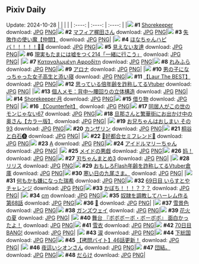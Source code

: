 ## Pixiv Daily
Update: 2024-10-28
|      |      |      |
| :----: | :----: | :----: |
|![](https://pixiv.microyu.workers.dev/c/240x480/img-master/img/2024/10/26/00/05/27/123672850_p0_master1200.jpg) **#1** [Shorekeeper](https://www.pixiv.net/artworks/123672850) download: [JPG](https://pixiv.microyu.workers.dev/img-original/img/2024/10/26/00/05/27/123672850_p0.jpg) [PNG](https://pixiv.microyu.workers.dev/img-original/img/2024/10/26/00/05/27/123672850_p0.png)|![](https://pixiv.microyu.workers.dev/c/240x480/img-master/img/2024/10/26/00/00/33/123672378_p0_master1200.jpg) **#2** [マフィア梶田さん](https://www.pixiv.net/artworks/123672378) download: [JPG](https://pixiv.microyu.workers.dev/img-original/img/2024/10/26/00/00/33/123672378_p0.jpg) [PNG](https://pixiv.microyu.workers.dev/img-original/img/2024/10/26/00/00/33/123672378_p0.png)|![](https://pixiv.microyu.workers.dev/c/240x480/img-master/img/2024/10/26/11/04/14/123684363_p0_master1200.jpg) **#3** [失敗作の使い魔【仲間】](https://www.pixiv.net/artworks/123684363) download: [JPG](https://pixiv.microyu.workers.dev/img-original/img/2024/10/26/11/04/14/123684363_p0.jpg) [PNG](https://pixiv.microyu.workers.dev/img-original/img/2024/10/26/11/04/14/123684363_p0.png)|
|![](https://pixiv.microyu.workers.dev/c/240x480/img-master/img/2024/10/27/00/00/04/123705627_p0_master1200.jpg) **#4** [ほなちゃんハピバ！！！！！🎂🎉](https://www.pixiv.net/artworks/123705627) download: [JPG](https://pixiv.microyu.workers.dev/img-original/img/2024/10/27/00/00/04/123705627_p0.jpg) [PNG](https://pixiv.microyu.workers.dev/img-original/img/2024/10/27/00/00/04/123705627_p0.png)|![](https://pixiv.microyu.workers.dev/c/240x480/img-master/img/2024/10/26/19/39/26/123696331_p0_master1200.jpg) **#5** [見えない友達](https://www.pixiv.net/artworks/123696331) download: [JPG](https://pixiv.microyu.workers.dev/img-original/img/2024/10/26/19/39/26/123696331_p0.jpg) [PNG](https://pixiv.microyu.workers.dev/img-original/img/2024/10/26/19/39/26/123696331_p0.png)|![](https://pixiv.microyu.workers.dev/c/240x480/img-master/img/2024/10/27/18/00/06/123727744_p0_master1200.jpg) **#6** [現実もたまには嘘をつく214「一緒に行こう」](https://www.pixiv.net/artworks/123727744) download: [JPG](https://pixiv.microyu.workers.dev/img-original/img/2024/10/27/18/00/06/123727744_p0.jpg) [PNG](https://pixiv.microyu.workers.dev/img-original/img/2024/10/27/18/00/06/123727744_p0.png)|
|![](https://pixiv.microyu.workers.dev/c/240x480/img-master/img/2024/10/26/18/44/50/123694653_p0_master1200.jpg) **#7** [Καταναλωμένη Αφροδίτη](https://www.pixiv.net/artworks/123694653) download: [JPG](https://pixiv.microyu.workers.dev/img-original/img/2024/10/26/18/44/50/123694653_p0.jpg) [PNG](https://pixiv.microyu.workers.dev/img-original/img/2024/10/26/18/44/50/123694653_p0.png)|![](https://pixiv.microyu.workers.dev/c/240x480/img-master/img/2024/10/26/09/58/04/123683127_p0_master1200.jpg) **#8** [れみふら](https://www.pixiv.net/artworks/123683127) download: [JPG](https://pixiv.microyu.workers.dev/img-original/img/2024/10/26/09/58/04/123683127_p0.jpg) [PNG](https://pixiv.microyu.workers.dev/img-original/img/2024/10/26/09/58/04/123683127_p0.png)|![](https://pixiv.microyu.workers.dev/c/240x480/img-master/img/2024/10/26/00/00/33/123672372_p0_master1200.jpg) **#9** [アロナ](https://www.pixiv.net/artworks/123672372) download: [JPG](https://pixiv.microyu.workers.dev/img-original/img/2024/10/26/00/00/33/123672372_p0.jpg) [PNG](https://pixiv.microyu.workers.dev/img-original/img/2024/10/26/00/00/33/123672372_p0.png)|
|![](https://pixiv.microyu.workers.dev/c/240x480/img-master/img/2024/10/27/00/02/40/123706023_p0_master1200.jpg) **#10** [男の子になっちゃった女子高生と添い寝](https://www.pixiv.net/artworks/123706023) download: [JPG](https://pixiv.microyu.workers.dev/img-original/img/2024/10/27/00/02/40/123706023_p0.jpg) [PNG](https://pixiv.microyu.workers.dev/img-original/img/2024/10/27/00/02/40/123706023_p0.png)|![](https://pixiv.microyu.workers.dev/c/240x480/img-master/img/2024/10/26/20/17/12/123697610_p0_master1200.jpg) **#11** [【Laur The BEST】](https://www.pixiv.net/artworks/123697610) download: [JPG](https://pixiv.microyu.workers.dev/img-original/img/2024/10/26/20/17/12/123697610_p0.jpg) [PNG](https://pixiv.microyu.workers.dev/img-original/img/2024/10/26/20/17/12/123697610_p0.png)|![](https://pixiv.microyu.workers.dev/c/240x480/img-master/img/2024/10/26/20/00/59/123697055_p0_master1200.jpg) **#12** [思っている倍年齢を詐称してるVtuber](https://www.pixiv.net/artworks/123697055) download: [JPG](https://pixiv.microyu.workers.dev/img-original/img/2024/10/26/20/00/59/123697055_p0.jpg) [PNG](https://pixiv.microyu.workers.dev/img-original/img/2024/10/26/20/00/59/123697055_p0.png)|
|![](https://pixiv.microyu.workers.dev/c/240x480/img-master/img/2024/10/26/18/11/30/123693758_p0_master1200.jpg) **#13** [個人メモ：背中～腰回りの立体構造](https://www.pixiv.net/artworks/123693758) download: [JPG](https://pixiv.microyu.workers.dev/img-original/img/2024/10/26/18/11/30/123693758_p0.jpg) [PNG](https://pixiv.microyu.workers.dev/img-original/img/2024/10/26/18/11/30/123693758_p0.png)|![](https://pixiv.microyu.workers.dev/c/240x480/img-master/img/2024/10/27/06/08/20/123713388_p0_master1200.jpg) **#14** [Shorekeeper·月](https://www.pixiv.net/artworks/123713388) download: [JPG](https://pixiv.microyu.workers.dev/img-original/img/2024/10/27/06/08/20/123713388_p0.jpg) [PNG](https://pixiv.microyu.workers.dev/img-original/img/2024/10/27/06/08/20/123713388_p0.png)|![](https://pixiv.microyu.workers.dev/c/240x480/img-master/img/2024/10/27/00/00/57/123705825_p0_master1200.jpg) **#15** [借り物](https://www.pixiv.net/artworks/123705825) download: [JPG](https://pixiv.microyu.workers.dev/img-original/img/2024/10/27/00/00/57/123705825_p0.jpg) [PNG](https://pixiv.microyu.workers.dev/img-original/img/2024/10/27/00/00/57/123705825_p0.png)|
|![](https://pixiv.microyu.workers.dev/c/240x480/img-master/img/2024/10/27/15/27/53/123723791_p0_master1200.jpg) **#16** [【Counterfeit】](https://www.pixiv.net/artworks/123723791) download: [JPG](https://pixiv.microyu.workers.dev/img-original/img/2024/10/27/15/27/53/123723791_p0.jpg) [PNG](https://pixiv.microyu.workers.dev/img-original/img/2024/10/27/15/27/53/123723791_p0.png)|![](https://pixiv.microyu.workers.dev/c/240x480/img-master/img/2024/10/26/17/08/14/123691934_p0_master1200.jpg) **#17** [同居人がこの世のモンじゃない67](https://www.pixiv.net/artworks/123691934) download: [JPG](https://pixiv.microyu.workers.dev/img-original/img/2024/10/26/17/08/14/123691934_p0.jpg) [PNG](https://pixiv.microyu.workers.dev/img-original/img/2024/10/26/17/08/14/123691934_p0.png)|![](https://pixiv.microyu.workers.dev/c/240x480/img-master/img/2024/10/26/00/00/52/123672448_p0_master1200.jpg) **#18** [旦那さんと繁華街にお出かけ中の奥さん【カラー版】](https://www.pixiv.net/artworks/123672448) download: [JPG](https://pixiv.microyu.workers.dev/img-original/img/2024/10/26/00/00/52/123672448_p0.jpg) [PNG](https://pixiv.microyu.workers.dev/img-original/img/2024/10/26/00/00/52/123672448_p0.png)|
|![](https://pixiv.microyu.workers.dev/c/240x480/img-master/img/2024/10/26/16/46/45/123691423_p0_master1200.jpg) **#19** [お兄ちゃんはおしまい その93](https://www.pixiv.net/artworks/123691423) download: [JPG](https://pixiv.microyu.workers.dev/img-original/img/2024/10/26/16/46/45/123691423_p0.jpg) [PNG](https://pixiv.microyu.workers.dev/img-original/img/2024/10/26/16/46/45/123691423_p0.png)|![](https://pixiv.microyu.workers.dev/c/240x480/img-master/img/2024/10/26/00/00/30/123672358_p0_master1200.jpg) **#20** [カンザリン](https://www.pixiv.net/artworks/123672358) download: [JPG](https://pixiv.microyu.workers.dev/img-original/img/2024/10/26/00/00/30/123672358_p0.jpg) [PNG](https://pixiv.microyu.workers.dev/img-original/img/2024/10/26/00/00/30/123672358_p0.png)|![](https://pixiv.microyu.workers.dev/c/240x480/img-master/img/2024/10/27/13/28/09/123721114_p0_master1200.jpg) **#21** [桐谷と白石❽](https://www.pixiv.net/artworks/123721114) download: [JPG](https://pixiv.microyu.workers.dev/img-original/img/2024/10/27/13/28/09/123721114_p0.jpg) [PNG](https://pixiv.microyu.workers.dev/img-original/img/2024/10/27/13/28/09/123721114_p0.png)|
|![](https://pixiv.microyu.workers.dev/c/240x480/img-master/img/2024/10/27/00/07/02/123706329_p0_master1200.jpg) **#22** [💜好都合セミフレンド💜](https://www.pixiv.net/artworks/123706329) download: [JPG](https://pixiv.microyu.workers.dev/img-original/img/2024/10/27/00/07/02/123706329_p0.jpg) [PNG](https://pixiv.microyu.workers.dev/img-original/img/2024/10/27/00/07/02/123706329_p0.png)|![](https://pixiv.microyu.workers.dev/c/240x480/img-master/img/2024/10/26/11/42/43/123685127_p0_master1200.jpg) **#23** [A](https://www.pixiv.net/artworks/123685127) download: [JPG](https://pixiv.microyu.workers.dev/img-original/img/2024/10/26/11/42/43/123685127_p0.jpg) [PNG](https://pixiv.microyu.workers.dev/img-original/img/2024/10/26/11/42/43/123685127_p0.png)|![](https://pixiv.microyu.workers.dev/c/240x480/img-master/img/2024/10/26/18/00/09/123693298_p0_master1200.jpg) **#24** [アイドルマリーちゃん](https://www.pixiv.net/artworks/123693298) download: [JPG](https://pixiv.microyu.workers.dev/img-original/img/2024/10/26/18/00/09/123693298_p0.jpg) [PNG](https://pixiv.microyu.workers.dev/img-original/img/2024/10/26/18/00/09/123693298_p0.png)|
|![](https://pixiv.microyu.workers.dev/c/240x480/img-master/img/2024/10/26/20/50/04/123698705_p0_master1200.jpg) **#25** [メイドの悪戯](https://www.pixiv.net/artworks/123698705) download: [JPG](https://pixiv.microyu.workers.dev/img-original/img/2024/10/26/20/50/04/123698705_p0.jpg) [PNG](https://pixiv.microyu.workers.dev/img-original/img/2024/10/26/20/50/04/123698705_p0.png)|![](https://pixiv.microyu.workers.dev/c/240x480/img-master/img/2024/10/27/03/34/45/123711592_p0_master1200.jpg) **#26** [妈！](https://www.pixiv.net/artworks/123711592) download: [JPG](https://pixiv.microyu.workers.dev/img-original/img/2024/10/27/03/34/45/123711592_p0.jpg) [PNG](https://pixiv.microyu.workers.dev/img-original/img/2024/10/27/03/34/45/123711592_p0.png)|![](https://pixiv.microyu.workers.dev/c/240x480/img-master/img/2024/10/26/08/07/27/123681360_p0_master1200.jpg) **#27** [刃ちゃんまとめ3](https://www.pixiv.net/artworks/123681360) download: [JPG](https://pixiv.microyu.workers.dev/img-original/img/2024/10/26/08/07/27/123681360_p0.jpg) [PNG](https://pixiv.microyu.workers.dev/img-original/img/2024/10/26/08/07/27/123681360_p0.png)|
|![](https://pixiv.microyu.workers.dev/c/240x480/img-master/img/2024/10/26/02/33/33/123676905_p0_master1200.jpg) **#28** [リリス](https://www.pixiv.net/artworks/123676905) download: [JPG](https://pixiv.microyu.workers.dev/img-original/img/2024/10/26/02/33/33/123676905_p0.jpg) [PNG](https://pixiv.microyu.workers.dev/img-original/img/2024/10/26/02/33/33/123676905_p0.png)|![](https://pixiv.microyu.workers.dev/c/240x480/img-master/img/2024/10/27/20/04/25/123731987_p0_master1200.jpg) **#29** [おもしろFlash年齢を詐称してるVtuber倉庫](https://www.pixiv.net/artworks/123731987) download: [JPG](https://pixiv.microyu.workers.dev/img-original/img/2024/10/27/20/04/25/123731987_p0.jpg) [PNG](https://pixiv.microyu.workers.dev/img-original/img/2024/10/27/20/04/25/123731987_p0.png)|![](https://pixiv.microyu.workers.dev/c/240x480/img-master/img/2024/10/27/18/36/54/123729043_p0_master1200.jpg) **#30** [寒い日の九尾さま。](https://www.pixiv.net/artworks/123729043) download: [JPG](https://pixiv.microyu.workers.dev/img-original/img/2024/10/27/18/36/54/123729043_p0.jpg) [PNG](https://pixiv.microyu.workers.dev/img-original/img/2024/10/27/18/36/54/123729043_p0.png)|
|![](https://pixiv.microyu.workers.dev/c/240x480/img-master/img/2024/10/26/22/02/50/123701350_p0_master1200.jpg) **#31** [何もかも嫌になった瑞希](https://www.pixiv.net/artworks/123701350) download: [JPG](https://pixiv.microyu.workers.dev/img-original/img/2024/10/26/22/02/50/123701350_p0.jpg) [PNG](https://pixiv.microyu.workers.dev/img-original/img/2024/10/26/22/02/50/123701350_p0.png)|![](https://pixiv.microyu.workers.dev/c/240x480/img-master/img/2024/10/26/07/17/04/123680570_p0_master1200.jpg) **#32** [69日目 いらすとやチャレンジ](https://www.pixiv.net/artworks/123680570) download: [JPG](https://pixiv.microyu.workers.dev/img-original/img/2024/10/26/07/17/04/123680570_p0.jpg) [PNG](https://pixiv.microyu.workers.dev/img-original/img/2024/10/26/07/17/04/123680570_p0.png)|![](https://pixiv.microyu.workers.dev/c/240x480/img-master/img/2024/10/27/12/08/29/123719483_p0_master1200.jpg) **#33** [かぼち！！！？？？](https://www.pixiv.net/artworks/123719483) download: [JPG](https://pixiv.microyu.workers.dev/img-original/img/2024/10/27/12/08/29/123719483_p0.jpg) [PNG](https://pixiv.microyu.workers.dev/img-original/img/2024/10/27/12/08/29/123719483_p0.png)|
|![](https://pixiv.microyu.workers.dev/c/240x480/img-master/img/2024/10/26/21/17/50/123699712_p0_master1200.jpg) **#34** [cm](https://www.pixiv.net/artworks/123699712) download: [JPG](https://pixiv.microyu.workers.dev/img-original/img/2024/10/26/21/17/50/123699712_p0.jpg) [PNG](https://pixiv.microyu.workers.dev/img-original/img/2024/10/26/21/17/50/123699712_p0.png)|![](https://pixiv.microyu.workers.dev/c/240x480/img-master/img/2024/10/26/00/04/46/123672795_p0_master1200.jpg) **#35** [奴隷を調教してハーレム作る 第68話](https://www.pixiv.net/artworks/123672795) download: [JPG](https://pixiv.microyu.workers.dev/img-original/img/2024/10/26/00/04/46/123672795_p0.jpg) [PNG](https://pixiv.microyu.workers.dev/img-original/img/2024/10/26/00/04/46/123672795_p0.png)|![](https://pixiv.microyu.workers.dev/c/240x480/img-master/img/2024/10/27/00/00/20/123705709_p0_master1200.jpg) **#36** [🤍](https://www.pixiv.net/artworks/123705709) download: [JPG](https://pixiv.microyu.workers.dev/img-original/img/2024/10/27/00/00/20/123705709_p0.jpg) [PNG](https://pixiv.microyu.workers.dev/img-original/img/2024/10/27/00/00/20/123705709_p0.png)|
|![](https://pixiv.microyu.workers.dev/c/240x480/img-master/img/2024/10/26/00/00/37/123672393_p0_master1200.jpg) **#37** [雪景色](https://www.pixiv.net/artworks/123672393) download: [JPG](https://pixiv.microyu.workers.dev/img-original/img/2024/10/26/00/00/37/123672393_p0.jpg) [PNG](https://pixiv.microyu.workers.dev/img-original/img/2024/10/26/00/00/37/123672393_p0.png)|![](https://pixiv.microyu.workers.dev/c/240x480/img-master/img/2024/10/26/10/25/28/123683592_p0_master1200.jpg) **#38** [ガンズウェイ](https://www.pixiv.net/artworks/123683592) download: [JPG](https://pixiv.microyu.workers.dev/img-original/img/2024/10/26/10/25/28/123683592_p0.jpg) [PNG](https://pixiv.microyu.workers.dev/img-original/img/2024/10/26/10/25/28/123683592_p0.png)|![](https://pixiv.microyu.workers.dev/c/240x480/img-master/img/2024/10/26/19/19/56/123695726_p0_master1200.jpg) **#39** [花火の夏](https://www.pixiv.net/artworks/123695726) download: [JPG](https://pixiv.microyu.workers.dev/img-original/img/2024/10/26/19/19/56/123695726_p0.jpg) [PNG](https://pixiv.microyu.workers.dev/img-original/img/2024/10/26/19/19/56/123695726_p0.png)|
|![](https://pixiv.microyu.workers.dev/c/240x480/img-master/img/2024/10/26/00/46/34/123674366_p0_master1200.jpg) **#40** [舞台 『ボボボーボ・ボーボボ』 面白かったよ！](https://www.pixiv.net/artworks/123674366) download: [JPG](https://pixiv.microyu.workers.dev/img-original/img/2024/10/26/00/46/34/123674366_p0.jpg) [PNG](https://pixiv.microyu.workers.dev/img-original/img/2024/10/26/00/46/34/123674366_p0.png)|![](https://pixiv.microyu.workers.dev/c/240x480/img-master/img/2024/10/26/00/00/14/123672299_p0_master1200.jpg) **#41** [雪衣](https://www.pixiv.net/artworks/123672299) download: [JPG](https://pixiv.microyu.workers.dev/img-original/img/2024/10/26/00/00/14/123672299_p0.jpg) [PNG](https://pixiv.microyu.workers.dev/img-original/img/2024/10/26/00/00/14/123672299_p0.png)|![](https://pixiv.microyu.workers.dev/c/240x480/img-master/img/2024/10/27/00/00/27/123705735_p0_master1200.jpg) **#42** [70日目 BANG!](https://www.pixiv.net/artworks/123705735) download: [JPG](https://pixiv.microyu.workers.dev/img-original/img/2024/10/27/00/00/27/123705735_p0.jpg) [PNG](https://pixiv.microyu.workers.dev/img-original/img/2024/10/27/00/00/27/123705735_p0.png)|
|![](https://pixiv.microyu.workers.dev/c/240x480/img-master/img/2024/10/26/00/00/02/123672235_p0_master1200.jpg) **#43** [涙](https://www.pixiv.net/artworks/123672235) download: [JPG](https://pixiv.microyu.workers.dev/img-original/img/2024/10/26/00/00/02/123672235_p0.jpg) [PNG](https://pixiv.microyu.workers.dev/img-original/img/2024/10/26/00/00/02/123672235_p0.png)|![](https://pixiv.microyu.workers.dev/c/240x480/img-master/img/2024/10/27/14/28/51/123722417_p0_master1200.jpg) **#44** [下総国](https://www.pixiv.net/artworks/123722417) download: [JPG](https://pixiv.microyu.workers.dev/img-original/img/2024/10/27/14/28/51/123722417_p0.jpg) [PNG](https://pixiv.microyu.workers.dev/img-original/img/2024/10/27/14/28/51/123722417_p0.png)|![](https://pixiv.microyu.workers.dev/c/240x480/img-master/img/2024/10/27/12/00/22/123719233_p0_master1200.jpg) **#45** [【拷問バイト】46話更新！](https://www.pixiv.net/artworks/123719233) download: [JPG](https://pixiv.microyu.workers.dev/img-original/img/2024/10/27/12/00/22/123719233_p0.jpg) [PNG](https://pixiv.microyu.workers.dev/img-original/img/2024/10/27/12/00/22/123719233_p0.png)|
|![](https://pixiv.microyu.workers.dev/c/240x480/img-master/img/2024/10/27/00/34/30/123707507_p0_master1200.jpg) **#46** [夜這いシオンさん](https://www.pixiv.net/artworks/123707507) download: [JPG](https://pixiv.microyu.workers.dev/img-original/img/2024/10/27/00/34/30/123707507_p0.jpg) [PNG](https://pixiv.microyu.workers.dev/img-original/img/2024/10/27/00/34/30/123707507_p0.png)|![](https://pixiv.microyu.workers.dev/c/240x480/img-master/img/2024/10/26/21/34/18/123700263_p0_master1200.jpg) **#47** [団結。](https://www.pixiv.net/artworks/123700263) download: [JPG](https://pixiv.microyu.workers.dev/img-original/img/2024/10/26/21/34/18/123700263_p0.jpg) [PNG](https://pixiv.microyu.workers.dev/img-original/img/2024/10/26/21/34/18/123700263_p0.png)|![](https://pixiv.microyu.workers.dev/c/240x480/img-master/img/2024/10/27/00/11/03/123706555_p0_master1200.jpg) **#48** [だらけ](https://www.pixiv.net/artworks/123706555) download: [JPG](https://pixiv.microyu.workers.dev/img-original/img/2024/10/27/00/11/03/123706555_p0.jpg) [PNG](https://pixiv.microyu.workers.dev/img-original/img/2024/10/27/00/11/03/123706555_p0.png)|
